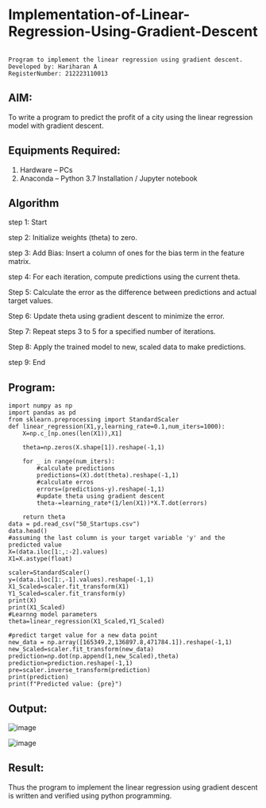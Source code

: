 # Implementation-of-Linear-Regression-Using-Gradient-Descent
```

Program to implement the linear regression using gradient descent.
Developed by: Hariharan A
RegisterNumber: 212223110013

```

## AIM:
To write a program to predict the profit of a city using the linear regression model with gradient descent.

## Equipments Required:
1. Hardware – PCs
2. Anaconda – Python 3.7 Installation / Jupyter notebook

## Algorithm
step 1: Start

step 2: Initialize weights (theta) to zero.

step 3: Add Bias: Insert a column of ones for the bias term in the feature matrix.

step 4: For each iteration, compute predictions using the current theta.

Step 5: Calculate the error as the difference between predictions and actual target values.

Step 6: Update theta using gradient descent to minimize the error.

Step 7: Repeat steps 3 to 5 for a specified number of iterations.

Step 8: Apply the trained model to new, scaled data to make predictions.

step 9: End

## Program:
```
import numpy as np
import pandas as pd
from sklearn.preprocessing import StandardScaler
def linear_regression(X1,y,learning_rate=0.1,num_iters=1000):
    X=np.c_[np.ones(len(X1)),X1]
    
    theta=np.zeros(X.shape[1]).reshape(-1,1)
    
    for _ in range(num_iters):
        #calculate predictions
        predictions=(X).dot(theta).reshape(-1,1)
        #calculate erros
        errors=(predictions-y).reshape(-1,1)
        #update theta using gradient descent
        theta-=learning_rate*(1/len(X1))*X.T.dot(errors)
    
    return theta
data = pd.read_csv("50_Startups.csv")
data.head()
#assuming the last column is your target variable 'y' and the predicted value
X=(data.iloc[1:,:-2].values)
X1=X.astype(float)

scaler=StandardScaler()
y=(data.iloc[1:,-1].values).reshape(-1,1)
X1_Scaled=scaler.fit_transform(X1)
Y1_Scaled=scaler.fit_transform(y)
print(X)
print(X1_Scaled)
#Learnng model parameters
theta=linear_regression(X1_Scaled,Y1_Scaled)

#predict target value for a new data point
new_data = np.array([165349.2,136897.8,471784.1]).reshape(-1,1)
new_Scaled=scaler.fit_transform(new_data)
prediction=np.dot(np.append(1,new_Scaled),theta)
prediction=prediction.reshape(-1,1)
pre=scaler.inverse_transform(prediction)
print(prediction)
print(f"Predicted value: {pre}")
```

## Output:
![image](https://github.com/user-attachments/assets/69755d59-610e-4b0a-b511-eb3e77b1cda5)

![image](https://github.com/user-attachments/assets/6da63715-fda0-4970-b5c1-8ce6f6848a43)


## Result:
Thus the program to implement the linear regression using gradient descent is written and verified using python programming.
